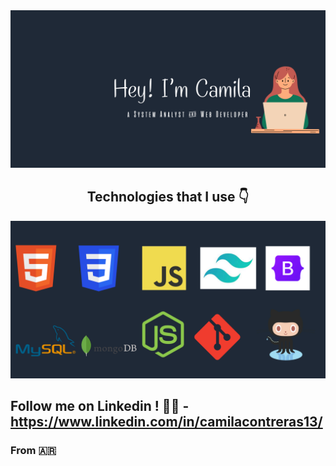 
<img src="https://github.com/CamiContreras13/CamiContreras13/blob/main/Camila%20Contreras.png?raw=true">


<h2 align='center'>
  Technologies that I use 👇
</h2>

<img src="https://github.com/CamiContreras13/CamiContreras13/blob/main/tecnologias.png?raw=true">

## Follow me on Linkedin ! 🤝😉 - https://www.linkedin.com/in/camilacontreras13/ 
### From 🇦🇷


